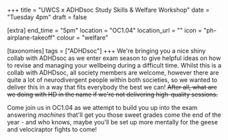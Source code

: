 +++
title = "UWCS x ADHDsoc Study Skills & Welfare Workshop"
date = "Tuesday 4pm"
draft = false

[extra]
end_time = "5pm"
location = "OC1.04"
location_url = ""
icon = "ph-airplane-takeoff"
colour = "welfare"

[taxonomies]
tags = ["ADHDsoc"]
+++
We're bringing you a nice shiny collab with ADHDsoc as we enter exam season to give helpful ideas on how to revise and managing your wellbeing during a difficult time. Whilst this is a collab with ADHDsoc, all society members are welcome, however there are quite a lot of neurodivergent people within both societies, so we wanted to deliver this in a way that fits everybody the best we can! ~~After all, what are we doing with HD in the name if we're not delivering high-quality sessions.~~

Come join us in OC1.04 as we attempt to build you up into the exam answering *machines* that'll get you those sweet grades come the end of the year - and who knows, maybe you'll be set up more mentally for the geese and velociraptor fights to come!
